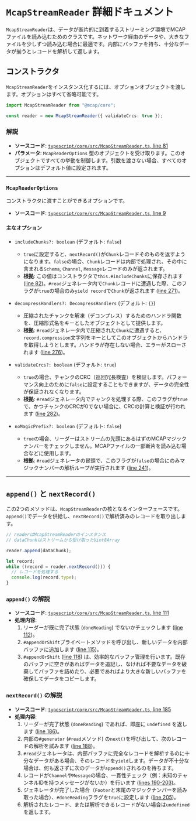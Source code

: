 # `McapStreamReader` 詳細ドキュメント

`McapStreamReader`は、データが断片的に到着するストリーミング環境でMCAPファイルを読み込むためのクラスです。ネットワーク経由のデータや、大きなファイルを少しずつ読み込む場合に最適です。内部にバッファを持ち、十分なデータが揃うとレコードを解析して返します。

## コンストラクタ

`McapStreamReader`をインスタンス化するには、オプションオブジェクトを渡します。オプションはすべて省略可能です。

```typescript
import McapStreamReader from "@mcap/core";

const reader = new McapStreamReader({ validateCrcs: true });
```

### 解説

-   **ソースコード**: [`typescript/core/src/McapStreamReader.ts`, line 81](https://github.com/foxglove/mcap/blob/main/typescript/core/src/McapStreamReader.ts#L81)
-   **パラメータ**: `McapReaderOptions` 型のオブジェクトを受け取ります。このオブジェクトですべての挙動を制御します。引数を渡さない場合、すべてのオプションはデフォルト値に設定されます。

---

### `McapReaderOptions`

コンストラクタに渡すことができるオプションです。

-   **ソースコード**: [`typescript/core/src/McapStreamReader.ts`, line 9](https://github.com/foxglove/mcap/blob/main/typescript/core/src/McapStreamReader.ts#L9)

#### 主なオプション

-   `includeChunks?: boolean` (デフォルト: `false`)
    -   `true`に設定すると、`nextRecord()`が`Chunk`レコードそのものを返すようになります。`false`の場合、`Chunk`レコードは内部で処理され、その中に含まれる`Schema`, `Channel`, `Message`レコードのみが返されます。
    -   **根拠**: この値はコンストラクタで`this.#includeChunks`に保存されます ([line 82](https://github.com/foxglove/mcap/blob/main/typescript/core/src/McapStreamReader.ts#L82))。`#read`ジェネレータ内で`Chunk`レコードに遭遇した際、このフラグが`true`の場合のみ`yield record`で`Chunk`が返されます ([line 271](https://github.com/foxglove/mcap/blob/main/typescript/core/src/McapStreamReader.ts#L271))。

-   `decompressHandlers?: DecompressHandlers` (デフォルト: `{}`)
    -   圧縮されたチャンクを解凍（デコンプレス）するためのハンドラ関数を、圧縮形式名をキーとしたオブジェクトとして提供します。
    -   **根拠**: `#read`ジェネレータ内で圧縮された`Chunk`に遭遇すると、`record.compression`文字列をキーとしてこのオブジェクトからハンドラを取得しようとします。ハンドラが存在しない場合、エラーがスローされます ([line 276](https://github.com/foxglove/mcap/blob/main/typescript/core/src/McapStreamReader.ts#L276))。

-   `validateCrcs?: boolean` (デフォルト: `true`)
    -   `true`の場合、チャンクのCRC（巡回冗長検査）を検証します。パフォーマンス向上のために`false`に設定することもできますが、データの完全性が保証されなくなります。
    -   **根拠**: `#read`ジェネレータ内でチャンクを処理する際、このフラグが`true`で、かつチャンクのCRCが0でない場合に、CRCの計算と検証が行われます ([line 282](https://github.com/foxglove/mcap/blob/main/typescript/core/src/McapStreamReader.ts#L282))。

-   `noMagicPrefix?: boolean` (デフォルト: `false`)
    -   `true`の場合、リーダーはストリームの先頭にあるはずのMCAPマジックナンバーをチェックしません。MCAPファイルの一部断片を読み込む場合などに使用します。
    -   **根拠**: `#read`ジェネレータの冒頭で、このフラグが`false`の場合にのみマジックナンバーの解析ループが実行されます ([line 241](https://github.com/foxglove/mcap/blob/main/typescript/core/src/McapStreamReader.ts#L241))。

---

## `append()` と `nextRecord()`

この2つのメソッドは、`McapStreamReader`の核となるインターフェースです。`append()`でデータを供給し、`nextRecord()`で解析済みのレコードを取り出します。

```typescript
// readerはMcapStreamReaderのインスタンス
// dataChunkはストリームから受け取ったUint8Array

reader.append(dataChunk);

let record;
while ((record = reader.nextRecord())) {
  // レコードを処理する
  console.log(record.type);
}
```

### `append()` の解説

-   **ソースコード**: [`typescript/core/src/McapStreamReader.ts`, line 111](https://github.com/foxglove/mcap/blob/main/typescript/core/src/McapStreamReader.ts#L111)
-   **処理内容**:
    1.  リーダーが既に完了状態 (`doneReading`) でないかチェックします ([line 112](https://github.com/foxglove/mcap/blob/main/typescript/core/src/McapStreamReader.ts#L112))。
    2.  `#appendOrShift`プライベートメソッドを呼び出し、新しいデータを内部バッファに追加します ([line 115](https://github.com/foxglove/mcap/blob/main/typescript/core/src/McapStreamReader.ts#L115))。
    3.  `#appendOrShift` ([line 118](https://github.com/foxglove/mcap/blob/main/typescript/core/src/McapStreamReader.ts#L118)) は、効率的なバッファ管理を行います。既存のバッファに空きがあればデータを追記し、なければ不要なデータを破棄してバッファを詰めたり、必要であればより大きな新しいバッファを確保してデータをコピーします。

### `nextRecord()` の解説

-   **ソースコード**: [`typescript/core/src/McapStreamReader.ts`, line 185](https://github.com/foxglove/mcap/blob/main/typescript/core/src/McapStreamReader.ts#L185)
-   **処理内容**:
    1.  リーダーが完了状態 (`doneReading`) であれば、即座に `undefined` を返します ([line 186](https://github.com/foxglove/mcap/blob/main/typescript/core/src/McapStreamReader.ts#L186))。
    2.  内部の`#generator` (`#read`メソッド) の`next()`を呼び出して、次のレコードの解析を試みます ([line 188](https://github.com/foxglove/mcap/blob/main/typescript/core/src/McapStreamReader.ts#L188))。
    3.  `#read`ジェネレータは、内部バッファに完全なレコードを解析するのに十分なデータがある場合、そのレコードを`yield`します。データが不十分な場合は、何も返さずに次のデータが`append()`されるのを待ちます。
    4.  レコードが`Channel`や`Message`の場合、一貫性チェック（例：未知のチャンネルIDを持つメッセージがないか）を行います ([lines 190-203](https://github.com/foxglove/mcap/blob/main/typescript/core/src/McapStreamReader.ts#L190-L203))。
    5.  ジェネレータが完了した場合（`Footer`と末尾のマジックナンバーを読み取った場合）、`#doneReading`フラグを`true`に設定します ([line 205](https://github.com/foxglove/mcap/blob/main/typescript/core/src/McapStreamReader.ts#L205))。
    6.  解析されたレコード、または解析できるレコードがない場合は`undefined`を返します。
